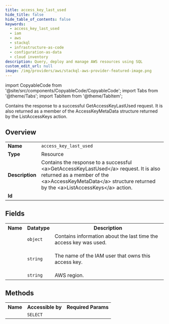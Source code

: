 ```yaml
---
title: access_key_last_used
hide_title: false
hide_table_of_contents: false
keywords:
  - access_key_last_used
  - iam
  - aws
  - stackql
  - infrastructure-as-code
  - configuration-as-data
  - cloud inventory
description: Query, deploy and manage AWS resources using SQL
custom_edit_url: null
image: /img/providers/aws/stackql-aws-provider-featured-image.png
---
```


import CopyableCode from '@site/src/components/CopyableCode/CopyableCode';
import Tabs from '@theme/Tabs';
import TabItem from '@theme/TabItem';

Contains the response to a successful <a>GetAccessKeyLastUsed</a> request. It is also returned as a member of the <a>AccessKeyMetaData</a> structure returned by the <a>ListAccessKeys</a> action.

## Overview
<table><tbody>
<tr><td><b>Name</b></td><td><code>access_key_last_used</code></td></tr>
<tr><td><b>Type</b></td><td>Resource</td></tr>
<tr><td><b>Description</b></td><td>Contains the response to a successful &lt;a&gt;GetAccessKeyLastUsed&lt;/a&gt; request. It is also returned as a member of the &lt;a&gt;AccessKeyMetaData&lt;/a&gt; structure returned by the &lt;a&gt;ListAccessKeys&lt;/a&gt; action.</td></tr>
<tr><td><b>Id</b></td><td><CopyableCode code="aws.iam.access_key_last_used" /></td></tr>
</tbody></table>

## Fields
<table><tbody><tr><th>Name</th><th>Datatype</th><th>Description</th></tr><tr><td><CopyableCode code="access_key_last_used" /></td><td><code>object</code></td><td>Contains information about the last time the access key was used.</td></tr>
<tr><td><CopyableCode code="user_name" /></td><td><code>string</code></td><td><p>The name of the IAM user that owns this access key.</p> <p/></td></tr>
<tr><td><CopyableCode code="region" /></td><td><code>string</code></td><td>AWS region.</td></tr>
</tbody></table>

## Methods

<table><tbody>
  <tr>
    <th>Name</th>
    <th>Accessible by</th>
    <th>Required Params</th>
  </tr>
  <tr>
    <td><CopyableCode code="access_key_last_used_Get" /></td>
    <td><code>SELECT</code></td>
    <td><CopyableCode code="AccessKeyId, region" /></td>
  </tr>
</tbody></table>






